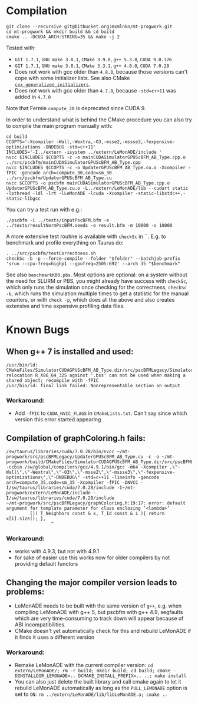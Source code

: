 # Compilation

    git clone --recursive git@bitbucket.org:mxmlnkn/mt-progwork.git
    cd mt-progwork && mkdir build && cd build
    cmake .. -DCUDA_ARCH:STRING=35 && make -j 2

Tested with:

 - `GIT 1.7.1`, `GNU make 3.8.1`, `CMake 3.9.0`, `g++ 5.3.0`, `CUDA 9.0.176`
 - `GIT 1.7.1`, `GNU make 3.8.1`, `CMake 3.3.1`, `g++ 4.8.0`, `CUDA 7.0.28`
 - Does not work with gcc older than `4.8.0`, because those versions can't cope with some initializer lists. See also CMake [`cxx_generalized_initializers`](http://www.open-std.org/jtc1/sc22/wg21/docs/papers/2008/n2672.htm).
 - Does not work with gcc older than `4.7.0`, because `-std=c++11` was added in `4.7.0`

Note that Fermie `compute_20` is deprecated since CUDA 9.

In order to understand what is behind the CMake procedure you can also try to compile the main program manually with:

    cd build
    CCOPTS='-Xcompiler -Wall,-Wextra,-O3,-msse2,-mssse3,-fexpensive-optimizations -DNDEBUG -std=c++11'
    INCLUDES='-I../extern -isystem ../extern/LeMonADE/include '
    nvcc $INCLUDES $CCOPTS -c -o mainCUDASimulatorGPUScBFM_AB_Type.cpp.o ../src/pscbfm/mainCUDASimulatorGPUScBFM_AB_Type.cpp
    nvcc $INCLUDES $CCOPTS -c -o UpdaterGPUScBFM_AB_Type.cu.o -Xcompiler -fPIC -gencode arch=compute_30,code=sm_30 ../src/pscbfm/UpdaterGPUScBFM_AB_Type.cu
    nvcc $CCOPTS -o pscbfm mainCUDASimulatorGPUScBFM_AB_Type.cpp.o UpdaterGPUScBFM_AB_Type.cu.o -L../extern/LeMonADE/lib --cudart static -lpthread -ldl -lrt -lLeMonADE -lcuda -Xcompiler -static-libstdc++,-static-libgcc

You can try a test run with e.g.:

    ./pscbfm -i ../tests/inputPscBFM.bfm -e ../tests/resultNormPscBFM.seeds -o result.bfm -m 10000 -s 10000

A more extensive test routine is available with `checkSc` in ``. E.g. to benchmark and profile everything on Taurus do:

    . ../src/pscbfm/testCorrectness.sh
    checkSc -b -p --force-compile --folder "$folder" --batchjob-prefix 'srun --cpu-freq=highp1 --gpufreq=2505:692' --arch 35 "$benchmark"

See also `benchmarkK80.pbs`. Most options are optional: on a system without the need for SLURM or PBS, you might already have success with `checkSc`, which only runs the simulation once checking for the correctness, `checkSc -b`, which runs the simulation multiple times to get a statistic for the manual counters, or with `check -p`, which does all the above and also creates extensive and time expensive profiling data files.


# Known Bugs

## When g++ 7 is installed and used:

    /usr/bin/ld: CMakeFiles/SimulatorCUDAGPUScBFM_AB_Type.dir/src/pscBFMLegacy/SimulatorCUDAGPUScBFM_AB_Type_generated_UpdaterGPUScBFM_AB_Type.cu.o: relocation R_X86_64_32S against '.bss' can not be used when making a shared object; recompile with -fPIC
    /usr/bin/ld: final link failed: Nonrepresentable section on output

### Workaround:

 - Add `-fPIC` to `CUDA_NVCC_FLAGS` in `CMakeLists.txt`. Can't say since which version this error started appearing


## Compilation of graphColoring.h fails:

    /sw/taurus/libraries/cuda/7.0.28/bin/nvcc ~/mt-progwork/src/pscBFMLegacy/UpdaterGPUScBFM_AB_Type.cu -c -o ~/mt-progwork/build/CMakeFiles/SimulatorCUDAGPUScBFM_AB_Type.dir/src/pscBFMLegacy/./SimulatorCUDAGPUScBFM_AB_Type_generated_UpdaterGPUScBFM_AB_Type.cu.o -ccbin /sw/global/compilers/gcc/4.9.1/bin/gcc -m64 -Xcompiler ,\"-Wall\",\"-Wextra\",\"-O3\",\"-msse2\",\"-mssse3\",\"-fexpensive-optimizations\",\"-DNDEBUG\" -std=c++11 -lineinfo -gencode arch=compute_35,code=sm_35 -Xcompiler -fPIC -DNVCC -I/sw/taurus/libraries/cuda/7.0.28/include -I~/mt-progwork/extern/LeMonADE/include -I/sw/taurus/libraries/cuda/7.0.28/include
    ~/mt-progwork/src/pscBFMLegacy/graphColoring.h:19:17: error: default argument for template parameter for class enclosing ‘<lambda>’
             []( T_Neighbors const & x, T_Id const & i ){ return x[i].size(); },
                     ^

### Workaround:

 - works with 4.9.3, but not with 4.9.1
 - for sake of easier use this works now for older compilers by not providing default functors


## Changing the major compiler version leads to problems:

 - LeMonADE needs to be built with the same version of `g++`, e.g. when compiling LeMonADE with g++ 5, but pscbfm with g++ 4.9, segfaults which are very time-consuming to track down will appear because of ABI incompatibilities.
 - CMake doesn't yet automatically check for this and rebuild LeMonADE if it finds it uses a different version

### Workaround:

 - Remake LeMonADE with the current compiler version: `cd extern/LeMonADE/; rm -r build; mkdir build; cd build; cmake -DINSTALLDIR_LEMONADE=.. DCMAKE_INSTALL_PREFIX=.. ..; make install`
 - You can also just delete the built library and call cmake again to let it rebuild LeMonADE automatically as long as the `PULL_LEMONADE` option is set to `ON`: `rm ../extern/LeMonADE/lib/libLeMonADE.a; cmake ..`
